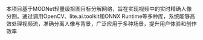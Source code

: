 本项目基于MODNet轻量级抠图目标分解网络，旨在实现视频中的实时精确人像分割。通过调用OpenCV、lite.ai.toolkit和ONNX Runtime等多种库，系统能够高效处理视频流，准确分离人像与背景，广泛应用于多种场景，提升用户体验和创作效率
